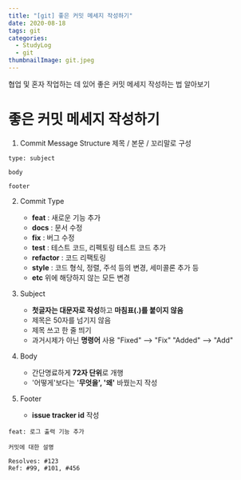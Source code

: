 ```yaml
---
title: "[git] 좋은 커밋 메세지 작성하기"
date: 2020-08-18
tags: git
categories:
  - StudyLog
  - git
thumbnailImage: git.jpeg
---
```


<!-- more -->

협업 및 혼자 작업하는 데 있어 좋은 커밋 메세지 작성하는 법 알아보기

<!-- excerpt -->

# 좋은 커밋 메세지 작성하기

1. Commit Message Structure
   제목 / 본문 / 꼬리말로 구성
  ```
  type: subject

  body

  footer
  ```

2. Commit Type

   - **feat** : 새로운 기능 추가
   - **docs** : 문서 수정
   - **fix** : 버그 수정
   - **test** : 테스트 코드, 리펙토링 테스트 코드 추가
   - **refactor** : 코드 리팩토링
   - **style** : 코드 형식, 정렬, 주석 등의 변경, 세미콜론 추가 등
   - **etc** 위에 해당하지 않는 모든 변경

3) Subject

   - **첫글자는 대문자로 작성**하고 **마침표(.)를 붙이지 않음**
   - 제목은 50자를 넘기지 않음
   - 제목 쓰고 한 줄 띄기
   - 과거시제가 아닌 **명령어** 사용
     "Fixed" —> "Fix"
     "Added" —> "Add"

4) Body

   - 간단명료하게 **72자 단위**로 개행
   - '어떻게'보다는 '**무엇을', '왜'** 바꿨는지 작성

5) Footer

   - **issue tracker id** 작성
```
feat: 로그 출력 기능 추가

커밋에 대한 설명

Resolves: #123
Ref: #99, #101, #456
```
